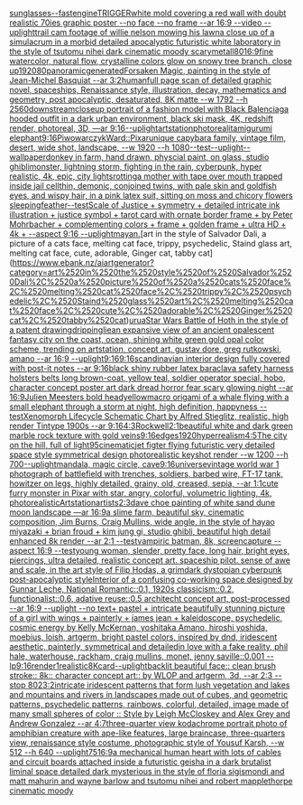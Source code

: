 [sunglasses](https://www.ebank.nz/aiartgenerator?category=sunglasses)[--fast](https://www.ebank.nz/aiartgenerator?category=--fast)[engine](https://www.ebank.nz/aiartgenerator?category=engine)[TRIGGER](https://www.ebank.nz/aiartgenerator?category=TRIGGER)[white mold covering a red wall with doubt realistic 70ies  graphic poster --no face --no frame --ar 16:9 --video --uplight](https://www.ebank.nz/aiartgenerator?category=white%2520mold%2520covering%2520a%2520red%2520wall%2520with%2520doubt%2520realistic%252070ies%2520%2520graphic%2520poster%2520--no%2520face%2520--no%2520frame%2520--ar%252016%3A9%2520--video%2520--uplight)[trail cam footage of willie nelson mowing his lawn](https://www.ebank.nz/aiartgenerator?category=trail%2520cam%2520footage%2520of%2520willie%2520nelson%2520mowing%2520his%2520lawn)[a close up of a simulacrum in a morbid detailed apocalyptic futuristic white laboratory in the style of tsutomu nihei dark cinematic moody scary](https://www.ebank.nz/aiartgenerator?category=a%2520close%2520up%2520of%2520a%2520simulacrum%2520in%2520a%2520morbid%2520detailed%2520apocalyptic%2520futuristic%2520white%2520laboratory%2520in%2520the%2520style%2520of%2520tsutomu%2520nihei%2520dark%2520cinematic%2520moody%2520scary)[metall](https://www.ebank.nz/aiartgenerator?category=metall)[80](https://www.ebank.nz/aiartgenerator?category=80)[16:9](https://www.ebank.nz/aiartgenerator?category=16%3A9)[fine watercolor,  natural flow, crystalline colors glow on snowy tree branch. close up](https://www.ebank.nz/aiartgenerator?category=fine%2520watercolor%2C%2520%2520natural%2520flow%2C%2520crystalline%2520colors%2520glow%2520on%2520snowy%2520tree%2520branch.%2520close%2520up)[1920](https://www.ebank.nz/aiartgenerator?category=1920)[80](https://www.ebank.nz/aiartgenerator?category=80)[panoramic](https://www.ebank.nz/aiartgenerator?category=panoramic)[generated](https://www.ebank.nz/aiartgenerator?category=generated)[Forsaken Magic, painting in the style of Jean-Michel Basquiat --ar 3:2](https://www.ebank.nz/aiartgenerator?category=Forsaken%2520Magic%2C%2520painting%2520in%2520the%2520style%2520of%2520Jean-Michel%2520Basquiat%2520--ar%25203%3A2)[human](https://www.ebank.nz/aiartgenerator?category=human)[full page scan of detailed graphic novel, spaceships, Renaissance style, illustration, decay, mathematics and geometry, post apocalyptic, desaturated, 8K matte --w 1792 --h 2560](https://www.ebank.nz/aiartgenerator?category=full%2520page%2520scan%2520of%2520detailed%2520graphic%2520novel%2C%2520spaceships%2C%2520Renaissance%2520style%2C%2520illustration%2C%2520decay%2C%2520mathematics%2520and%2520geometry%2C%2520post%2520apocalyptic%2C%2520desaturated%2C%25208K%2520matte%2520--w%25201792%2520--h%25202560)[downstream](https://www.ebank.nz/aiartgenerator?category=downstream)[closeup portrait of a fashion model with Black Balenciaga hooded outfit in a dark urban environment, black ski mask, 4K, redshift render, photoreal, 3D, —ar 9:16](https://www.ebank.nz/aiartgenerator?category=closeup%2520portrait%2520of%2520a%2520fashion%2520model%2520with%2520Black%2520Balenciaga%2520hooded%2520outfit%2520in%2520a%2520dark%2520urban%2520environment%2C%2520black%2520ski%2520mask%2C%25204K%2C%2520redshift%2520render%2C%2520photoreal%2C%25203D%2C%2520%E2%80%94ar%25209%3A16)[--uplight](https://www.ebank.nz/aiartgenerator?category=--uplight)[artstation](https://www.ebank.nz/aiartgenerator?category=artstation)[photoreal](https://www.ebank.nz/aiartgenerator?category=photoreal)[it](https://www.ebank.nz/aiartgenerator?category=it)[amigurumi elephant](https://www.ebank.nz/aiartgenerator?category=amigurumi%2520elephant)[9:16](https://www.ebank.nz/aiartgenerator?category=9%3A16)[Piwowarczyk](https://www.ebank.nz/aiartgenerator?category=Piwowarczyk)[Ward::](https://www.ebank.nz/aiartgenerator?category=Ward%3A%3A)[Pixar](https://www.ebank.nz/aiartgenerator?category=Pixar)[unique capybara family, vintage film, desert, wide shot, landscape, --w 1920 --h 1080](https://www.ebank.nz/aiartgenerator?category=unique%2520capybara%2520family%2C%2520vintage%2520film%2C%2520desert%2C%2520wide%2520shot%2C%2520landscape%2C%2520--w%25201920%2520--h%25201080)[--test](https://www.ebank.nz/aiartgenerator?category=--test)[--uplight](https://www.ebank.nz/aiartgenerator?category=--uplight)[--wallpaper](https://www.ebank.nz/aiartgenerator?category=--wallpaper)[donkey in farm, hand drawn, physcial paint, on glass, studio ghibli](https://www.ebank.nz/aiartgenerator?category=donkey%2520in%2520farm%2C%2520hand%2520drawn%2C%2520physcial%2520paint%2C%2520on%2520glass%2C%2520studio%2520ghibli)[monster, lightning storm, fighting in the rain, cyberpunk, hyper realistic, 4k, epic, city lights](https://www.ebank.nz/aiartgenerator?category=monster%2C%2520lightning%2520storm%2C%2520fighting%2520in%2520the%2520rain%2C%2520cyberpunk%2C%2520hyper%2520realistic%2C%25204k%2C%2520epic%2C%2520city%2520lights)[rotting](https://www.ebank.nz/aiartgenerator?category=rotting)[a mother with tape over mouth trapped inside jail cell](https://www.ebank.nz/aiartgenerator?category=a%2520mother%2520with%2520tape%2520over%2520mouth%2520trapped%2520inside%2520jail%2520cell)[thin, demonic, conjoined twins, with pale skin and goldfish eyes, and wispy hair, in a pink latex suit, sitting on moss and chicory flowers sleeping](https://www.ebank.nz/aiartgenerator?category=thin%2C%2520demonic%2C%2520conjoined%2520twins%2C%2520with%2520pale%2520skin%2520and%2520goldfish%2520eyes%2C%2520and%2520wispy%2520hair%2C%2520in%2520a%2520pink%2520latex%2520suit%2C%2520sitting%2520on%2520moss%2520and%2520chicory%2520flowers%2520sleeping)[feather](https://www.ebank.nz/aiartgenerator?category=feather)[--test](https://www.ebank.nz/aiartgenerator?category=--test)[Scale of Justice + symmetry + detailed intricate ink illustration + justice symbol + tarot card with ornate border frame + by Peter Mohrbacher + complementing colors + frame + golden frame + ultra HD + 4k + --aspect 9:16 --uplight](https://www.ebank.nz/aiartgenerator?category=Scale%2520of%2520Justice%2520%2B%2520symmetry%2520%2B%2520detailed%2520intricate%2520ink%2520illustration%2520%2B%2520justice%2520symbol%2520%2B%2520tarot%2520card%2520with%2520ornate%2520border%2520frame%2520%2B%2520by%2520Peter%2520Mohrbacher%2520%2B%2520complementing%2520colors%2520%2B%2520frame%2520%2B%2520golden%2520frame%2520%2B%2520ultra%2520HD%2520%2B%25204k%2520%2B%2520--aspect%25209%3A16%2520--uplight)[mayan.](https://www.ebank.nz/aiartgenerator?category=mayan.)[art in the style of Salvador Dali, a picture of a cats face, melting cat face, trippy, psychedelic, Staind glass art, melting cat face, cute, adorable, Ginger cat, tabby cat](https://www.ebank.nz/aiartgenerator?category=art%2520in%2520the%2520style%2520of%2520Salvador%2520Dali%2C%2520a%2520picture%2520of%2520a%2520cats%2520face%2C%2520melting%2520cat%2520face%2C%2520trippy%2C%2520psychedelic%2C%2520Staind%2520glass%2520art%2C%2520melting%2520cat%2520face%2C%2520cute%2C%2520adorable%2C%2520Ginger%2520cat%2C%2520tabby%2520cat)[urua](https://www.ebank.nz/aiartgenerator?category=urua)[Star Wars Battle of Hoth in the style of a patent drawing](https://www.ebank.nz/aiartgenerator?category=Star%2520Wars%2520Battle%2520of%2520Hoth%2520in%2520the%2520style%2520of%2520a%2520patent%2520drawing)[dripping](https://www.ebank.nz/aiartgenerator?category=dripping)[lie](https://www.ebank.nz/aiartgenerator?category=lie)[an expansive view of an ancient opalescent fantasy city on the coast, ocean, shining white green gold opal color scheme, trending on artstation, concept art, gustav dore, greg rutkowski, amano --ar 16:9 --uplight](https://www.ebank.nz/aiartgenerator?category=an%2520expansive%2520view%2520of%2520an%2520ancient%2520opalescent%2520fantasy%2520city%2520on%2520the%2520coast%2C%2520ocean%2C%2520shining%2520white%2520green%2520gold%2520opal%2520color%2520scheme%2C%2520trending%2520on%2520artstation%2C%2520concept%2520art%2C%2520gustav%2520dore%2C%2520greg%2520rutkowski%2C%2520amano%2520--ar%252016%3A9%2520--uplight)[9:16](https://www.ebank.nz/aiartgenerator?category=9%3A16)[9:16](https://www.ebank.nz/aiartgenerator?category=9%3A16)[scandinavian interior design fully covered with post-it notes --ar 9:16](https://www.ebank.nz/aiartgenerator?category=scandinavian%2520interior%2520design%2520fully%2520covered%2520with%2520post-it%2520notes%2520--ar%25209%3A16)[black shiny rubber latex baraclava safety harness holsters belts long brown-coat, yellow teal, soldier operator special, hobo, character concept poster art dark dread horror fear scary glowing night --ar 16:9](https://www.ebank.nz/aiartgenerator?category=black%2520shiny%2520rubber%2520latex%2520baraclava%2520safety%2520harness%2520holsters%2520belts%2520long%2520brown-coat%2C%2520yellow%2520teal%2C%2520soldier%2520operator%2520special%2C%2520hobo%2C%2520character%2520concept%2520poster%2520art%2520dark%2520dread%2520horror%2520fear%2520scary%2520glowing%2520night%2520--ar%252016%3A9)[Julien Meesters bold head](https://www.ebank.nz/aiartgenerator?category=Julien%2520Meesters%2520bold%2520head)[yellow](https://www.ebank.nz/aiartgenerator?category=yellow)[macro origami of a whale flying with a small elephant through a storm at night, high definition, happyness --test](https://www.ebank.nz/aiartgenerator?category=macro%2520origami%2520of%2520a%2520whale%2520flying%2520with%2520a%2520small%2520elephant%2520through%2520a%2520storm%2520at%2520night%2C%2520high%2520definition%2C%2520happyness%2520--test)[Xenomorph Lifecycle Schematic Chart   by Alfred Stieglitz, realistic, high render Tintype 1900s  --ar 9:16](https://www.ebank.nz/aiartgenerator?category=Xenomorph%2520Lifecycle%2520Schematic%2520Chart%2520%2520%2520by%2520Alfred%2520Stieglitz%2C%2520realistic%2C%2520high%2520render%2520Tintype%25201900s%2520%2520--ar%25209%3A16)[4:3](https://www.ebank.nz/aiartgenerator?category=4%3A3)[Rockwell](https://www.ebank.nz/aiartgenerator?category=Rockwell)[2:1](https://www.ebank.nz/aiartgenerator?category=2%3A1)[beautiful white and dark green marble rock texture with gold veins](https://www.ebank.nz/aiartgenerator?category=beautiful%2520white%2520and%2520dark%2520green%2520marble%2520rock%2520texture%2520with%2520gold%2520veins)[9:16](https://www.ebank.nz/aiartgenerator?category=9%3A16)[edges](https://www.ebank.nz/aiartgenerator?category=edges)[1920](https://www.ebank.nz/aiartgenerator?category=1920)[hyperrealism](https://www.ebank.nz/aiartgenerator?category=hyperrealism)[4:5](https://www.ebank.nz/aiartgenerator?category=4%3A5)[The city on the hill, full of light](https://www.ebank.nz/aiartgenerator?category=The%2520city%2520on%2520the%2520hill%2C%2520full%2520of%2520light)[95](https://www.ebank.nz/aiartgenerator?category=95)[cinematic](https://www.ebank.nz/aiartgenerator?category=cinematic)[jet figter flying  futuristic very detailed space style symmetrical design photorealistic keyshot render --w 1200 --h 700](https://www.ebank.nz/aiartgenerator?category=jet%2520figter%2520flying%2520%2520futuristic%2520very%2520detailed%2520space%2520style%2520symmetrical%2520design%2520photorealistic%2520keyshot%2520render%2520--w%25201200%2520--h%2520700)[--uplight](https://www.ebank.nz/aiartgenerator?category=--uplight)[mandala, magic circle, cave](https://www.ebank.nz/aiartgenerator?category=mandala%2C%2520magic%2520circle%2C%2520cave)[9:16](https://www.ebank.nz/aiartgenerator?category=9%3A16)[universe](https://www.ebank.nz/aiartgenerator?category=universe)[vintage world war 1 photograph of battlefield with trenches, soldiers, barbed wire, FT-17 tank, howitzer on legs, highly detailed, grainy, old, creased, sepia, --ar 1:1](https://www.ebank.nz/aiartgenerator?category=vintage%2520world%2520war%25201%2520photograph%2520of%2520battlefield%2520with%2520trenches%2C%2520soldiers%2C%2520barbed%2520wire%2C%2520FT-17%2520tank%2C%2520howitzer%2520on%2520legs%2C%2520highly%2520detailed%2C%2520grainy%2C%2520old%2C%2520creased%2C%2520sepia%2C%2520--ar%25201%3A1)[cute furry monster in Pixar with star, angry, colorful, volumetric lighting, 4k, photorealistic](https://www.ebank.nz/aiartgenerator?category=cute%2520furry%2520monster%2520in%2520Pixar%2520with%2520star%2C%2520angry%2C%2520colorful%2C%2520volumetric%2520lighting%2C%25204k%2C%2520photorealistic)[Artstation](https://www.ebank.nz/aiartgenerator?category=Artstation)[artists](https://www.ebank.nz/aiartgenerator?category=artists)[2:3](https://www.ebank.nz/aiartgenerator?category=2%3A3)[dave choe painting of white sand dune moon landscape —ar 16:9](https://www.ebank.nz/aiartgenerator?category=dave%2520choe%2520painting%2520of%2520white%2520sand%2520dune%2520moon%2520landscape%2520%E2%80%94ar%252016%3A9)[a slime farm, beautiful sky, cinematic composition, Jim Burns, Craig Mullins, wide angle, in the style of hayao miyazaki + brian froud + kim jung gi, studio ghibli, beautiful high detail enhanced 8k render --ar 2:1 --test](https://www.ebank.nz/aiartgenerator?category=a%2520slime%2520farm%2C%2520beautiful%2520sky%2C%2520cinematic%2520composition%2C%2520Jim%2520Burns%2C%2520Craig%2520Mullins%2C%2520wide%2520angle%2C%2520in%2520the%2520style%2520of%2520hayao%2520miyazaki%2520%2B%2520brian%2520froud%2520%2B%2520kim%2520jung%2520gi%2C%2520studio%2520ghibli%2C%2520beautiful%2520high%2520detail%2520enhanced%25208k%2520render%2520--ar%25202%3A1%2520--test)[vampiric batman, 8k, screencapture --aspect 16:9 --test](https://www.ebank.nz/aiartgenerator?category=vampiric%2520batman%2C%25208k%2C%2520screencapture%2520--aspect%252016%3A9%2520--test)[young woman, slender, pretty face, long hair, bright eyes, piercings, ultra detailed, realistic concept art. spaceship pilot. sense of awe and scale, in the art style of Filip Hodas, a grimdark dystopian cyberpunk post-apocalyptic style](https://www.ebank.nz/aiartgenerator?category=young%2520woman%2C%2520slender%2C%2520pretty%2520face%2C%2520long%2520hair%2C%2520bright%2520eyes%2C%2520piercings%2C%2520ultra%2520detailed%2C%2520realistic%2520concept%2520art.%2520spaceship%2520pilot.%2520sense%2520of%2520awe%2520and%2520scale%2C%2520in%2520the%2520art%2520style%2520of%2520Filip%2520Hodas%2C%2520a%2520grimdark%2520dystopian%2520cyberpunk%2520post-apocalyptic%2520style)[Interior of a confusing co-working space designed by Gunnar Leche, National Romantic::0.1, 1920s classicism::0.2, functionalist::0.6, adative reuse::0.5 architecht concept art, post-processed  --ar 16:9 --uplight --no text](https://www.ebank.nz/aiartgenerator?category=Interior%2520of%2520a%2520confusing%2520co-working%2520space%2520designed%2520by%2520Gunnar%2520Leche%2C%2520National%2520Romantic%3A%3A0.1%2C%25201920s%2520classicism%3A%3A0.2%2C%2520functionalist%3A%3A0.6%2C%2520adative%2520reuse%3A%3A0.5%2520architecht%2520concept%2520art%2C%2520post-processed%2520%2520--ar%252016%3A9%2520--uplight%2520--no%2520text)[+ pastel +  intricate beautifully stunning picture of a girl with wings + painterly + james jean + kaleidoscope, psychedelic, cosmic energy by Kelly McKernan, yoshitaka Amano, hiroshi yoshida, moebius, loish, artgerm, bright pastel colors, inspired by dnd, iridescent aesthetic, painterly, symmetrical and detailed](https://www.ebank.nz/aiartgenerator?category=%2B%2520pastel%2520%2B%2520%2520intricate%2520beautifully%2520stunning%2520picture%2520of%2520a%2520girl%2520with%2520wings%2520%2B%2520painterly%2520%2B%2520james%2520jean%2520%2B%2520kaleidoscope%2C%2520psychedelic%2C%2520cosmic%2520energy%2520by%2520Kelly%2520McKernan%2C%2520yoshitaka%2520Amano%2C%2520hiroshi%2520yoshida%2C%2520moebius%2C%2520loish%2C%2520artgerm%2C%2520bright%2520pastel%2520colors%2C%2520inspired%2520by%2520dnd%2C%2520iridescent%2520aesthetic%2C%2520painterly%2C%2520symmetrical%2520and%2520detailed)[in love with a fake reality, phil hale, waterhouse, rackham, craig mullins,  monet, jenny saville::0.001 --lp](https://www.ebank.nz/aiartgenerator?category=in%2520love%2520with%2520a%2520fake%2520reality%2C%2520phil%2520hale%2C%2520waterhouse%2C%2520rackham%2C%2520craig%2520mullins%2C%2520%2520monet%2C%2520jenny%2520saville%3A%3A0.001%2520--lp)[9:16](https://www.ebank.nz/aiartgenerator?category=9%3A16)[render](https://www.ebank.nz/aiartgenerator?category=render)[1](https://www.ebank.nz/aiartgenerator?category=1)[realistic](https://www.ebank.nz/aiartgenerator?category=realistic)[8K](https://www.ebank.nz/aiartgenerator?category=8K)[card](https://www.ebank.nz/aiartgenerator?category=card)[--uplight](https://www.ebank.nz/aiartgenerator?category=--uplight)[backlit beautiful face:: clean brush stroke:: 8k:: character concept art:: by WLOP and artgerm, 3d, --ar 2:3 --stop 80](https://www.ebank.nz/aiartgenerator?category=backlit%2520beautiful%2520face%3A%3A%2520clean%2520brush%2520stroke%3A%3A%25208k%3A%3A%2520character%2520concept%2520art%3A%3A%2520by%2520WLOP%2520and%2520artgerm%2C%25203d%2C%2520--ar%25202%3A3%2520--stop%252080)[2](https://www.ebank.nz/aiartgenerator?category=2)[3:2](https://www.ebank.nz/aiartgenerator?category=3%3A2)[intricate iridescent patterns that form lush vegetation and lakes and mountains and rivers in landscapes made out of cubes, and geometric patterns, psychedelic patterns, rainbows, colorful, detailed, image made of many small  spheres of color :: Style by Leigh McCloskey and Alex Grey and Andrew Gonzalez --ar 4:7](https://www.ebank.nz/aiartgenerator?category=intricate%2520iridescent%2520patterns%2520that%2520form%2520lush%2520vegetation%2520and%2520lakes%2520and%2520mountains%2520and%2520rivers%2520in%2520landscapes%2520made%2520out%2520of%2520cubes%2C%2520and%2520geometric%2520patterns%2C%2520psychedelic%2520patterns%2C%2520rainbows%2C%2520colorful%2C%2520detailed%2C%2520image%2520made%2520of%2520many%2520small%2520%2520spheres%2520of%2520color%2520%3A%3A%2520Style%2520by%2520Leigh%2520McCloskey%2520and%2520Alex%2520Grey%2520and%2520Andrew%2520Gonzalez%2520--ar%25204%3A7)[three-quarter view kodachrome portrait photo of amphibian creature with ape-like features, large braincase, three-quarters view, renaissance style costume, photographic style of Yousuf Karsh, --w 512 --h 640 --uplight](https://www.ebank.nz/aiartgenerator?category=three-quarter%2520view%2520kodachrome%2520portrait%2520photo%2520of%2520amphibian%2520creature%2520with%2520ape-like%2520features%2C%2520large%2520braincase%2C%2520three-quarters%2520view%2C%2520renaissance%2520style%2520costume%2C%2520photographic%2520style%2520of%2520Yousuf%2520Karsh%2C%2520--w%2520512%2520--h%2520640%2520--uplight)[75](https://www.ebank.nz/aiartgenerator?category=75)[16:9](https://www.ebank.nz/aiartgenerator?category=16%3A9)[a mechanical human heart with lots of cables and circuit boards attached inside a futuristic geisha in a dark brutalist liminal space detailed dark mysterious in the style of floria sigismondi and matt mahurin and wayne barlow and tsutomu nihei and robert mapplethorpe cinematic moody](https://www.ebank.nz/aiartgenerator?category=a%2520mechanical%2520human%2520heart%2520with%2520lots%2520of%2520cables%2520and%2520circuit%2520boards%2520attached%2520inside%2520a%2520futuristic%2520geisha%2520in%2520a%2520dark%2520brutalist%2520liminal%2520space%2520detailed%2520dark%2520mysterious%2520in%2520the%2520style%2520of%2520floria%2520sigismondi%2520and%2520matt%2520mahurin%2520and%2520wayne%2520barlow%2520and%2520tsutomu%2520nihei%2520and%2520robert%2520mapplethorpe%2520cinematic%2520moody)